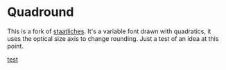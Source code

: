 # Quadround
This is a fork of [staatliches](https://github.com/eliheuer/staatliches). It's a variable font drawn with quadratics, it uses the optical size axis to change rounding. Just a test of an idea at this point. 

[test](https://github.com/eliheuer/quadround/raw/master/docs/images/animated-specimen.gif)
